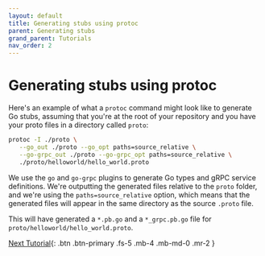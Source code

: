 ```yaml
---
layout: default
title: Generating stubs using protoc
parent: Generating stubs
grand_parent: Tutorials
nav_order: 2
---
```


# Generating stubs using protoc

Here's an example of what a `protoc` command might look like to generate Go stubs, assuming that you're at the root of your repository and you have your proto files in a directory called `proto`:

```sh
protoc -I ./proto \
   --go_out ./proto --go_opt paths=source_relative \
   --go-grpc_out ./proto --go-grpc_opt paths=source_relative \
   ./proto/helloworld/hello_world.proto
```

We use the `go` and `go-grpc` plugins to generate Go types and gRPC service definitions. We're outputting the generated files relative to the `proto` folder, and we're using the `paths=source_relative` option, which means that the generated files will appear in the same directory as the source `.proto` file.

This will have generated a `*.pb.go` and a `*_grpc.pb.go` file for `proto/helloworld/hello_world.proto`.

[Next Tutorial](../creating_main.go.md){: .btn .btn-primary .fs-5 .mb-4 .mb-md-0 .mr-2 }
